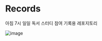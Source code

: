 # Records

아침 7시 일일 독서 스터디 참여 기록용 레포지토리


![image](https://github.com/MornigBookStudy/Records/assets/120103909/80b70c16-24b4-4f8a-9155-911c93d1f855)
